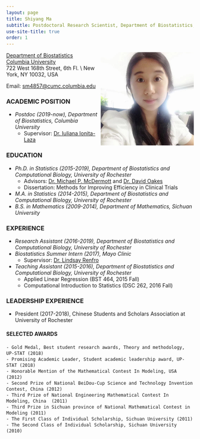 ```yaml
---
layout: page
title: Shiyang Ma
subtitle: Postdoctoral Research Scientist, Department of Biostatistics, Columbia University
use-site-title: true
order: 1
---
```

<img align="right" src="/assets/img/photo_Shiyang Ma.jpg" alt="" width="250">

[Department of Biostatistics](https://www.publichealth.columbia.edu/academics/departments/biostatistics)  
[Columbia University](https://www.columbia.edu/)   
722 West 168th Street, 6th Fl. \\
New York, NY 10032, USA

Email: sm4857@cumc.columbia.edu

### ACADEMIC POSITION
 
   - _Postdoc (2019-now), Department of Biostatistics, Columbia University_   
       - Supervisor: [Dr. Iuliana Ionita-Laza](http://www.columbia.edu/~ii2135/)
       

### EDUCATION

   - _Ph.D. in Statistics (2015-2019), Department of Biostatistics and Computational Biology, University of Rochester_  
       - Advisors: [Dr. Michael P. McDermott](https://www.urmc.rochester.edu/biostat/people/faculty/mcdermott.aspx) and [Dr. David Oakes](https://www.urmc.rochester.edu/biostat/people/faculty/oakes.aspx)       
       - Dissertation: Methods for Improving Efficiency in Clinical Trials     
   - _M.A. in Statistics (2014-2015), Department of Biostatistics and Computational Biology, University of Rochester_
   - _B.S. in Mathematics (2009-2014), Department of Mathematics, Sichuan University_
   
 
### EXPERIENCE

  - _Research Assistant (2016-2019), Department of Biostatistics and Computational Biology, University of Rochester_
  - _Biostatistics Summer Intern (2017), Mayo Clinic_  
     - Supervisor: [Dr. Lindsay Renfro](https://keck.usc.edu/faculty-search/lindsay-a-renfro/)
  - _Teaching Assistant (2015-2016), Department of Biostatistics and Computational Biology, University of Rochester_
       - Applied Linear Regression (BST 464, 2015 Fall)
       - Computational Introduction to Statistics (DSC 262, 2016 Fall)


### LEADERSHIP EXPERIENCE

  - President (2017-2018), Chinese Students and Scholars Association at University of Rochester 

#### SELECTED AWARDS
    - Gold Medal, Best student research awards, Theory and methodology, UP-STAT (2018) 
    - Promising Academic Leader, Student academic leadership award, UP-STAT (2018) 
    - Honorable Mention of the Mathematical Contest In Modeling, USA (2012)
    - Second Prize of National BeiDou-Cup Science and Technology Invention Contest, China (2012)
    - Third Prize of National Engineering Mathematical Contest In Modeling, China  (2011)
    - Third Prize in Sichuan province of National Mathematical Contest in Modeling (2011)
    - The First Class of Individual Scholarship, Sichuan University (2011)
    - The Second Class of Individual Scholarship, Sichuan University (2010)

